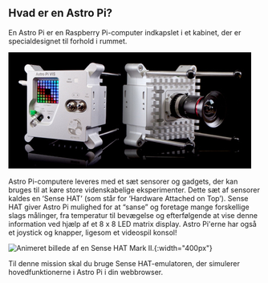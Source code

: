 ## Hvad er en Astro Pi?

En Astro Pi er en Raspberry Pi-computer indkapslet i et kabinet, der er specialdesignet til forhold i rummet.

![Animeret billede af en Sense HAT, der er fastgjort til toppen af en Raspberry Pi-computer.](images/astro_pi_casing.jpeg)

Astro Pi-computere leveres med et sæt sensorer og gadgets, der kan bruges til at køre store videnskabelige eksperimenter. Dette sæt af sensorer kaldes en ‘Sense HAT’ (som står for ‘Hardware Attached on Top’). Sense HAT giver Astro Pi mulighed for at “sanse” og foretage mange forskellige slags målinger, fra temperatur til bevægelse og efterfølgende at vise denne information ved hjælp af et 8 x 8 LED matrix display. Astro Pi'erne har også et joystick og knapper, ligesom et videospil konsol!

![Animeret billede af en Sense HAT Mark II.](images/AP_spin.gif){:width="400px"}

Til denne mission skal du bruge Sense HAT-emulatoren, der simulerer hovedfunktionerne i Astro Pi i din webbrowser.




